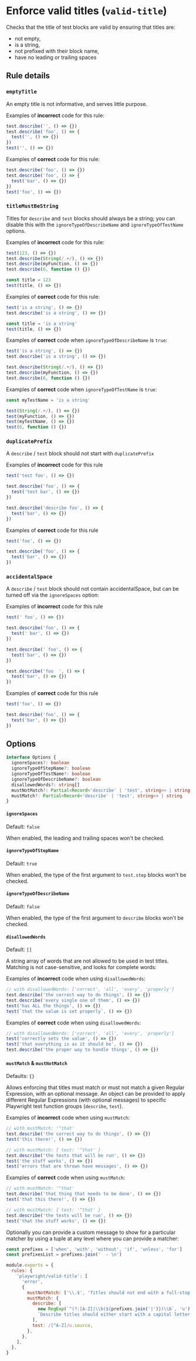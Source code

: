 # Enforce valid titles (`valid-title`)

Checks that the title of test blocks are valid by ensuring that titles are:

- not empty,
- is a string,
- not prefixed with their block name,
- have no leading or trailing spaces

## Rule details

### `emptyTitle`

An empty title is not informative, and serves little purpose.

Examples of **incorrect** code for this rule:

```javascript
test.describe('', () => {})
test.describe('foo', () => {
  test('', () => {})
})
test('', () => {})
```

Examples of **correct** code for this rule:

```javascript
test.describe('foo', () => {})
test.describe('foo', () => {
  test('bar', () => {})
})
test('foo', () => {})
```

### `titleMustBeString`

Titles for `describe` and `test` blocks should always be a string; you can
disable this with the `ignoreTypeOfDescribeName` and `ignoreTypeOfTestName`
options.

Examples of **incorrect** code for this rule:

```javascript
test(123, () => {})
test.describe(String(/.+/), () => {})
test.describe(myFunction, () => {})
test.describe(6, function () {})

const title = 123
test(title, () => {})
```

Examples of **correct** code for this rule:

```javascript
test('is a string', () => {})
test.describe('is a string', () => {})

const title = 'is a string'
test(title, () => {})
```

Examples of **correct** code when `ignoreTypeOfDescribeName` is `true`:

```javascript
test('is a string', () => {})
test.describe('is a string', () => {})

test.describe(String(/.+/), () => {})
test.describe(myFunction, () => {})
test.describe(6, function () {})
```

Examples of **correct** code when `ignoreTypeOfTestName` is `true`:

```javascript
const myTestName = 'is a string'

test(String(/.+/), () => {})
test(myFunction, () => {})
test(myTestName, () => {})
test(6, function () {})
```

### `duplicatePrefix`

A `describe` / `test` block should not start with `duplicatePrefix`

Examples of **incorrect** code for this rule

```javascript
test('test foo', () => {})

test.describe('foo', () => {
  test('test bar', () => {})
})

test.describe('describe foo', () => {
  test('bar', () => {})
})
```

Examples of **correct** code for this rule

```javascript
test('foo', () => {})

test.describe('foo', () => {
  test('bar', () => {})
})
```

### `accidentalSpace`

A `describe` / `test` block should not contain accidentalSpace, but can be
turned off via the `ignoreSpaces` option:

Examples of **incorrect** code for this rule

```javascript
test(' foo', () => {})

test.describe('foo', () => {
  test(' bar', () => {})
})

test.describe(' foo', () => {
  test('bar', () => {})
})

test.describe('foo  ', () => {
  test('bar', () => {})
})
```

Examples of **correct** code for this rule

```javascript
test('foo', () => {})

test.describe('foo', () => {
  test('bar', () => {})
})
```

## Options

```ts
interface Options {
  ignoreSpaces?: boolean
  ignoreTypeOfStepName?: boolean
  ignoreTypeOfTestName?: boolean
  ignoreTypeOfDescribeName?: boolean
  disallowedWords?: string[]
  mustNotMatch?: Partial<Record<'describe' | 'test', string>> | string
  mustMatch?: Partial<Record<'describe' | 'test', string>> | string
}
```

#### `ignoreSpaces`

Default: `false`

When enabled, the leading and trailing spaces won't be checked.

#### `ignoreTypeOfStepName`

Default: `true`

When enabled, the type of the first argument to `test.step` blocks won't be
checked.

#### `ignoreTypeOfDescribeName`

Default: `false`

When enabled, the type of the first argument to `describe` blocks won't be
checked.

#### `disallowedWords`

Default: `[]`

A string array of words that are not allowed to be used in test titles. Matching
is not case-sensitive, and looks for complete words:

Examples of **incorrect** code when using `disallowedWords`:

```javascript
// with disallowedWords: ['correct', 'all', 'every', 'properly']
test.describe('the correct way to do things', () => {})
test.describe('every single one of them', () => {})
test('has ALL the things', () => {})
test(`that the value is set properly`, () => {})
```

Examples of **correct** code when using `disallowedWords`:

```javascript
// with disallowedWords: ['correct', 'all', 'every', 'properly']
test('correctly sets the value', () => {})
test('that everything is as it should be', () => {})
test.describe('the proper way to handle things', () => {})
```

#### `mustMatch` & `mustNotMatch`

Defaults: `{}`

Allows enforcing that titles must match or must not match a given Regular
Expression, with an optional message. An object can be provided to apply
different Regular Expressions (with optional messages) to specific Playwright
test function groups (`describe`, `test`).

Examples of **incorrect** code when using `mustMatch`:

```javascript
// with mustMatch: '^that'
test.describe('the correct way to do things', () => {})
test('this there!', () => {})

// with mustMatch: { test: '^that' }
test.describe('the tests that will be run', () => {})
test('the stuff works', () => {})
test('errors that are thrown have messages', () => {})
```

Examples of **correct** code when using `mustMatch`:

```javascript
// with mustMatch: '^that'
test.describe('that thing that needs to be done', () => {})
test('that this there!', () => {})

// with mustMatch: { test: '^that' }
test.describe('the tests will be run', () => {})
test('that the stuff works', () => {})
```

Optionally you can provide a custom message to show for a particular matcher by
using a tuple at any level where you can provide a matcher:

```javascript
const prefixes = ['when', 'with', 'without', 'if', 'unless', 'for']
const prefixesList = prefixes.join('  - \n')

module.exports = {
  rules: {
    'playwright/valid-title': [
      'error',
      {
        mustNotMatch: ['\\.$', 'Titles should not end with a full-stop'],
        mustMatch: {
          describe: [
            new RegExp(`^(?:[A-Z]|\\b(${prefixes.join('|')})\\b`, 'u').source,
            `Describe titles should either start with a capital letter or one of the following prefixes: ${prefixesList}`,
          ],
          test: /[^A-Z]/u.source,
        },
      },
    ],
  },
}
```
